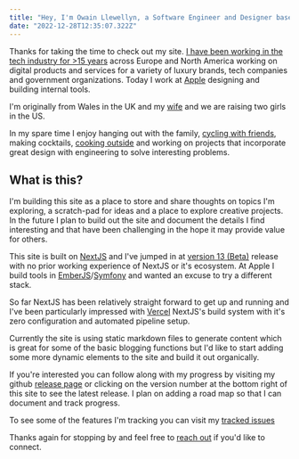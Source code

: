 ```yaml
---
title: "Hey, I'm Owain Llewellyn, a Software Engineer and Designer based in Austin, TX."
date: "2022-12-28T12:35:07.322Z"
---
```


Thanks for taking the time to check out my site. [I have been working in the tech industry for >15 years](https://www.linkedin.com/in/owainllewellyn) across Europe and North America working on digital products and services for a variety of luxury brands, tech companies and government organizations. Today I work at [Apple](https://apple.com) designing and building internal tools.

I'm originally from Wales in the UK and my [wife](https://www.selostudios.com/about) and we are raising two girls in the US.

In my spare time I enjoy hanging out with the family, [cycling with friends](https://breakfastclubatx.com), making cocktails, [cooking outside](https://us.gozney.com) and working on projects that incorporate great design with engineering to solve interesting problems.

## What is this?
I'm building this site as a place to store and share thoughts on topics I'm exploring, a scratch-pad for ideas and a place to explore creative projects. In the future I plan to build out the site and document the details I find interesting and that have been challenging in the hope it may provide value for others.

This site is built on [NextJS](https://nextjs.org) and I've jumped in at [version 13 (Beta)](https://beta.nextjs.org/docs) release with no prior working experience of NextJS or it's ecosystem. At Apple I build tools in [EmberJS](https://emberjs.com)/[Symfony](https://symfony.com) and wanted an excuse to try a different stack. 

So far NextJS has been relatively straight forward to get up and running and I've been particularly impressed with [Vercel](https://vercel.com) NextJS's build system with it's zero configuration and automated pipeline setup.

Currently the site is using static markdown files to generate content which is great for some of the basic blogging functions but I'd like to start adding some more dynamic elements to the site and build it out organically.

If you're interested you can follow along with my progress by visiting my github [release page](https://github.com/owzzz/owainl.blog/releases) or clicking on the version number at the bottom right of this site to see the latest release. I plan on adding a road map so that I can document and track progress.

To see some of the features I'm tracking you can visit my [tracked issues](https://github.com/owzzz/owainl.blog/issues?q=is%3Aissue+is%3Aopen+sort%3Aupdated-desc)

Thanks again for stopping by and feel free to [reach out](mailto:owain@owainl.co?subject=Website%20enquiry) if you'd like to connect.